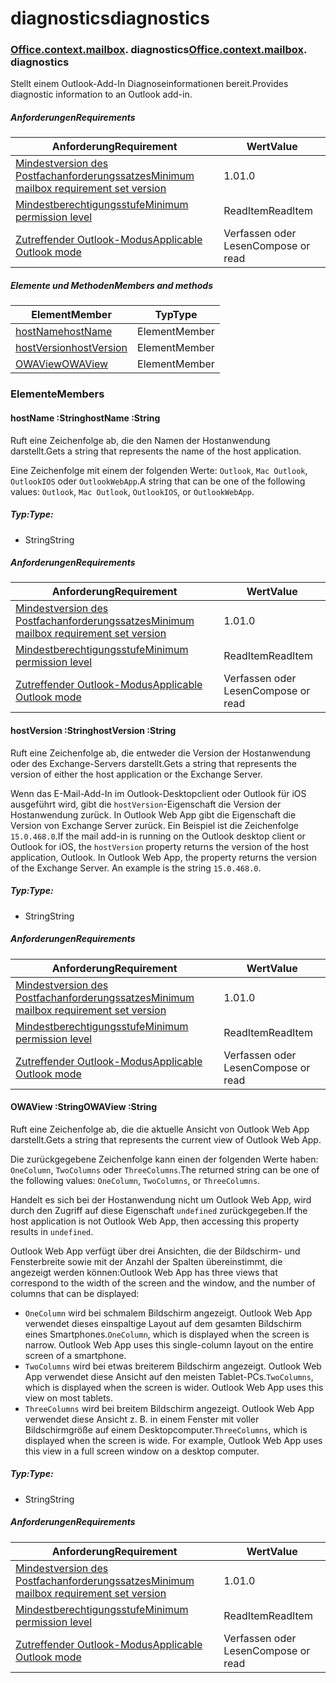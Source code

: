 
# <a name="diagnostics"></a><span data-ttu-id="31a48-101">diagnostics</span><span class="sxs-lookup"><span data-stu-id="31a48-101">diagnostics</span></span>

### <span data-ttu-id="31a48-p101">[Office](Office.md)[.context](Office.context.md)[.mailbox](Office.context.mailbox.md). diagnostics</span><span class="sxs-lookup"><span data-stu-id="31a48-p101">[Office](Office.md)[.context](Office.context.md)[.mailbox](Office.context.mailbox.md). diagnostics</span></span>

<span data-ttu-id="31a48-104">Stellt einem Outlook-Add-In Diagnoseinformationen bereit.</span><span class="sxs-lookup"><span data-stu-id="31a48-104">Provides diagnostic information to an Outlook add-in.</span></span>

##### <a name="requirements"></a><span data-ttu-id="31a48-105">Anforderungen</span><span class="sxs-lookup"><span data-stu-id="31a48-105">Requirements</span></span>

|<span data-ttu-id="31a48-106">Anforderung</span><span class="sxs-lookup"><span data-stu-id="31a48-106">Requirement</span></span>| <span data-ttu-id="31a48-107">Wert</span><span class="sxs-lookup"><span data-stu-id="31a48-107">Value</span></span>|
|---|---|
|[<span data-ttu-id="31a48-108">Mindestversion des Postfachanforderungssatzes</span><span class="sxs-lookup"><span data-stu-id="31a48-108">Minimum mailbox requirement set version</span></span>](/javascript/office/requirement-sets/outlook-api-requirement-sets)| <span data-ttu-id="31a48-109">1.0</span><span class="sxs-lookup"><span data-stu-id="31a48-109">1.0</span></span>|
|[<span data-ttu-id="31a48-110">Mindestberechtigungsstufe</span><span class="sxs-lookup"><span data-stu-id="31a48-110">Minimum permission level</span></span>](https://docs.microsoft.com/outlook/add-ins/understanding-outlook-add-in-permissions)| <span data-ttu-id="31a48-111">ReadItem</span><span class="sxs-lookup"><span data-stu-id="31a48-111">ReadItem</span></span>|
|[<span data-ttu-id="31a48-112">Zutreffender Outlook-Modus</span><span class="sxs-lookup"><span data-stu-id="31a48-112">Applicable Outlook mode</span></span>](https://docs.microsoft.com/outlook/add-ins/#extension-points)| <span data-ttu-id="31a48-113">Verfassen oder Lesen</span><span class="sxs-lookup"><span data-stu-id="31a48-113">Compose or read</span></span>|

##### <a name="members-and-methods"></a><span data-ttu-id="31a48-114">Elemente und Methoden</span><span class="sxs-lookup"><span data-stu-id="31a48-114">Members and methods</span></span>

| <span data-ttu-id="31a48-115">Element</span><span class="sxs-lookup"><span data-stu-id="31a48-115">Member</span></span> | <span data-ttu-id="31a48-116">Typ</span><span class="sxs-lookup"><span data-stu-id="31a48-116">Type</span></span> |
|--------|------|
| [<span data-ttu-id="31a48-117">hostName</span><span class="sxs-lookup"><span data-stu-id="31a48-117">hostName</span></span>](#hostname-string) | <span data-ttu-id="31a48-118">Element</span><span class="sxs-lookup"><span data-stu-id="31a48-118">Member</span></span> |
| [<span data-ttu-id="31a48-119">hostVersion</span><span class="sxs-lookup"><span data-stu-id="31a48-119">hostVersion</span></span>](#hostversion-string) | <span data-ttu-id="31a48-120">Element</span><span class="sxs-lookup"><span data-stu-id="31a48-120">Member</span></span> |
| [<span data-ttu-id="31a48-121">OWAView</span><span class="sxs-lookup"><span data-stu-id="31a48-121">OWAView</span></span>](#owaview-string) | <span data-ttu-id="31a48-122">Element</span><span class="sxs-lookup"><span data-stu-id="31a48-122">Member</span></span> |

### <a name="members"></a><span data-ttu-id="31a48-123">Elemente</span><span class="sxs-lookup"><span data-stu-id="31a48-123">Members</span></span>

####  <a name="hostname-string"></a><span data-ttu-id="31a48-124">hostName :String</span><span class="sxs-lookup"><span data-stu-id="31a48-124">hostName :String</span></span>

<span data-ttu-id="31a48-125">Ruft eine Zeichenfolge ab, die den Namen der Hostanwendung darstellt.</span><span class="sxs-lookup"><span data-stu-id="31a48-125">Gets a string that represents the name of the host application.</span></span>

<span data-ttu-id="31a48-126">Eine Zeichenfolge mit einem der folgenden Werte: `Outlook`, `Mac Outlook`, `OutlookIOS` oder `OutlookWebApp`.</span><span class="sxs-lookup"><span data-stu-id="31a48-126">A string that can be one of the following values: `Outlook`, `Mac Outlook`, `OutlookIOS`, or `OutlookWebApp`.</span></span>

##### <a name="type"></a><span data-ttu-id="31a48-127">Typ:</span><span class="sxs-lookup"><span data-stu-id="31a48-127">Type:</span></span>

*   <span data-ttu-id="31a48-128">String</span><span class="sxs-lookup"><span data-stu-id="31a48-128">String</span></span>

##### <a name="requirements"></a><span data-ttu-id="31a48-129">Anforderungen</span><span class="sxs-lookup"><span data-stu-id="31a48-129">Requirements</span></span>

|<span data-ttu-id="31a48-130">Anforderung</span><span class="sxs-lookup"><span data-stu-id="31a48-130">Requirement</span></span>| <span data-ttu-id="31a48-131">Wert</span><span class="sxs-lookup"><span data-stu-id="31a48-131">Value</span></span>|
|---|---|
|[<span data-ttu-id="31a48-132">Mindestversion des Postfachanforderungssatzes</span><span class="sxs-lookup"><span data-stu-id="31a48-132">Minimum mailbox requirement set version</span></span>](/javascript/office/requirement-sets/outlook-api-requirement-sets)| <span data-ttu-id="31a48-133">1.0</span><span class="sxs-lookup"><span data-stu-id="31a48-133">1.0</span></span>|
|[<span data-ttu-id="31a48-134">Mindestberechtigungsstufe</span><span class="sxs-lookup"><span data-stu-id="31a48-134">Minimum permission level</span></span>](https://docs.microsoft.com/outlook/add-ins/understanding-outlook-add-in-permissions)| <span data-ttu-id="31a48-135">ReadItem</span><span class="sxs-lookup"><span data-stu-id="31a48-135">ReadItem</span></span>|
|[<span data-ttu-id="31a48-136">Zutreffender Outlook-Modus</span><span class="sxs-lookup"><span data-stu-id="31a48-136">Applicable Outlook mode</span></span>](https://docs.microsoft.com/outlook/add-ins/#extension-points)| <span data-ttu-id="31a48-137">Verfassen oder Lesen</span><span class="sxs-lookup"><span data-stu-id="31a48-137">Compose or read</span></span>|

####  <a name="hostversion-string"></a><span data-ttu-id="31a48-138">hostVersion :String</span><span class="sxs-lookup"><span data-stu-id="31a48-138">hostVersion :String</span></span>

<span data-ttu-id="31a48-139">Ruft eine Zeichenfolge ab, die entweder die Version der Hostanwendung oder des Exchange-Servers darstellt.</span><span class="sxs-lookup"><span data-stu-id="31a48-139">Gets a string that represents the version of either the host application or the Exchange Server.</span></span>

<span data-ttu-id="31a48-p102">Wenn das E-Mail-Add-In im Outlook-Desktopclient oder Outlook für iOS ausgeführt wird, gibt die `hostVersion`-Eigenschaft die Version der Hostanwendung zurück. In Outlook Web App gibt die Eigenschaft die Version von Exchange Server zurück. Ein Beispiel ist die Zeichenfolge `15.0.468.0`.</span><span class="sxs-lookup"><span data-stu-id="31a48-p102">If the mail add-in is running on the Outlook desktop client or Outlook for iOS, the `hostVersion` property returns the version of the host application, Outlook. In Outlook Web App, the property returns the version of the Exchange Server. An example is the string `15.0.468.0`.</span></span>

##### <a name="type"></a><span data-ttu-id="31a48-143">Typ:</span><span class="sxs-lookup"><span data-stu-id="31a48-143">Type:</span></span>

*   <span data-ttu-id="31a48-144">String</span><span class="sxs-lookup"><span data-stu-id="31a48-144">String</span></span>

##### <a name="requirements"></a><span data-ttu-id="31a48-145">Anforderungen</span><span class="sxs-lookup"><span data-stu-id="31a48-145">Requirements</span></span>

|<span data-ttu-id="31a48-146">Anforderung</span><span class="sxs-lookup"><span data-stu-id="31a48-146">Requirement</span></span>| <span data-ttu-id="31a48-147">Wert</span><span class="sxs-lookup"><span data-stu-id="31a48-147">Value</span></span>|
|---|---|
|[<span data-ttu-id="31a48-148">Mindestversion des Postfachanforderungssatzes</span><span class="sxs-lookup"><span data-stu-id="31a48-148">Minimum mailbox requirement set version</span></span>](/javascript/office/requirement-sets/outlook-api-requirement-sets)| <span data-ttu-id="31a48-149">1.0</span><span class="sxs-lookup"><span data-stu-id="31a48-149">1.0</span></span>|
|[<span data-ttu-id="31a48-150">Mindestberechtigungsstufe</span><span class="sxs-lookup"><span data-stu-id="31a48-150">Minimum permission level</span></span>](https://docs.microsoft.com/outlook/add-ins/understanding-outlook-add-in-permissions)| <span data-ttu-id="31a48-151">ReadItem</span><span class="sxs-lookup"><span data-stu-id="31a48-151">ReadItem</span></span>|
|[<span data-ttu-id="31a48-152">Zutreffender Outlook-Modus</span><span class="sxs-lookup"><span data-stu-id="31a48-152">Applicable Outlook mode</span></span>](https://docs.microsoft.com/outlook/add-ins/#extension-points)| <span data-ttu-id="31a48-153">Verfassen oder Lesen</span><span class="sxs-lookup"><span data-stu-id="31a48-153">Compose or read</span></span>|

####  <a name="owaview-string"></a><span data-ttu-id="31a48-154">OWAView :String</span><span class="sxs-lookup"><span data-stu-id="31a48-154">OWAView :String</span></span>

<span data-ttu-id="31a48-155">Ruft eine Zeichenfolge ab, die die aktuelle Ansicht von Outlook Web App darstellt.</span><span class="sxs-lookup"><span data-stu-id="31a48-155">Gets a string that represents the current view of Outlook Web App.</span></span>

<span data-ttu-id="31a48-156">Die zurückgegebene Zeichenfolge kann einen der folgenden Werte haben: `OneColumn`, `TwoColumns` oder `ThreeColumns`.</span><span class="sxs-lookup"><span data-stu-id="31a48-156">The returned string can be one of the following values: `OneColumn`, `TwoColumns`, or `ThreeColumns`.</span></span>

<span data-ttu-id="31a48-157">Handelt es sich bei der Hostanwendung nicht um Outlook Web App, wird durch den Zugriff auf diese Eigenschaft `undefined` zurückgegeben.</span><span class="sxs-lookup"><span data-stu-id="31a48-157">If the host application is not Outlook Web App, then accessing this property results in `undefined`.</span></span>

<span data-ttu-id="31a48-158">Outlook Web App verfügt über drei Ansichten, die der Bildschirm- und Fensterbreite sowie mit der Anzahl der Spalten übereinstimmt, die angezeigt werden können:</span><span class="sxs-lookup"><span data-stu-id="31a48-158">Outlook Web App has three views that correspond to the width of the screen and the window, and the number of columns that can be displayed:</span></span>

*   <span data-ttu-id="31a48-p103">`OneColumn` wird bei schmalem Bildschirm angezeigt. Outlook Web App verwendet dieses einspaltige Layout auf dem gesamten Bildschirm eines Smartphones.</span><span class="sxs-lookup"><span data-stu-id="31a48-p103">`OneColumn`, which is displayed when the screen is narrow. Outlook Web App uses this single-column layout on the entire screen of a smartphone.</span></span>
*   <span data-ttu-id="31a48-p104">`TwoColumns` wird bei etwas breiterem Bildschirm angezeigt. Outlook Web App verwendet diese Ansicht auf den meisten Tablet-PCs.</span><span class="sxs-lookup"><span data-stu-id="31a48-p104">`TwoColumns`, which is displayed when the screen is wider. Outlook Web App uses this view on most tablets.</span></span>
*   <span data-ttu-id="31a48-p105">`ThreeColumns` wird bei breitem Bildschirm angezeigt. Outlook Web App verwendet diese Ansicht z. B. in einem Fenster mit voller Bildschirmgröße auf einem Desktopcomputer.</span><span class="sxs-lookup"><span data-stu-id="31a48-p105">`ThreeColumns`, which is displayed when the screen is wide. For example, Outlook Web App uses this view in a full screen window on a desktop computer.</span></span>

##### <a name="type"></a><span data-ttu-id="31a48-165">Typ:</span><span class="sxs-lookup"><span data-stu-id="31a48-165">Type:</span></span>

*   <span data-ttu-id="31a48-166">String</span><span class="sxs-lookup"><span data-stu-id="31a48-166">String</span></span>

##### <a name="requirements"></a><span data-ttu-id="31a48-167">Anforderungen</span><span class="sxs-lookup"><span data-stu-id="31a48-167">Requirements</span></span>

|<span data-ttu-id="31a48-168">Anforderung</span><span class="sxs-lookup"><span data-stu-id="31a48-168">Requirement</span></span>| <span data-ttu-id="31a48-169">Wert</span><span class="sxs-lookup"><span data-stu-id="31a48-169">Value</span></span>|
|---|---|
|[<span data-ttu-id="31a48-170">Mindestversion des Postfachanforderungssatzes</span><span class="sxs-lookup"><span data-stu-id="31a48-170">Minimum mailbox requirement set version</span></span>](/javascript/office/requirement-sets/outlook-api-requirement-sets)| <span data-ttu-id="31a48-171">1.0</span><span class="sxs-lookup"><span data-stu-id="31a48-171">1.0</span></span>|
|[<span data-ttu-id="31a48-172">Mindestberechtigungsstufe</span><span class="sxs-lookup"><span data-stu-id="31a48-172">Minimum permission level</span></span>](https://docs.microsoft.com/outlook/add-ins/understanding-outlook-add-in-permissions)| <span data-ttu-id="31a48-173">ReadItem</span><span class="sxs-lookup"><span data-stu-id="31a48-173">ReadItem</span></span>|
|[<span data-ttu-id="31a48-174">Zutreffender Outlook-Modus</span><span class="sxs-lookup"><span data-stu-id="31a48-174">Applicable Outlook mode</span></span>](https://docs.microsoft.com/outlook/add-ins/#extension-points)| <span data-ttu-id="31a48-175">Verfassen oder Lesen</span><span class="sxs-lookup"><span data-stu-id="31a48-175">Compose or read</span></span>|